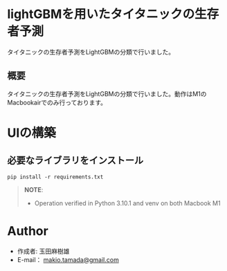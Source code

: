 # lightGBMを用いたタイタニックの生存者予測
タイタニックの生存者予測をLightGBMの分類で行いました。
## 概要
タイタニックの生存者予測をLightGBMの分類で行いました。動作はM1のMacbookairでのみ行っております。

# UIの構築
## 必要なライブラリをインストール
```
pip install -r requirements.txt
```
> **NOTE**:
> - Operation verified in Python 3.10.1 and venv on both Macbook M1 

 
# Author
* 作成者: 玉田麻樹雄
* E-mail： makio.tamada@gmail.com
